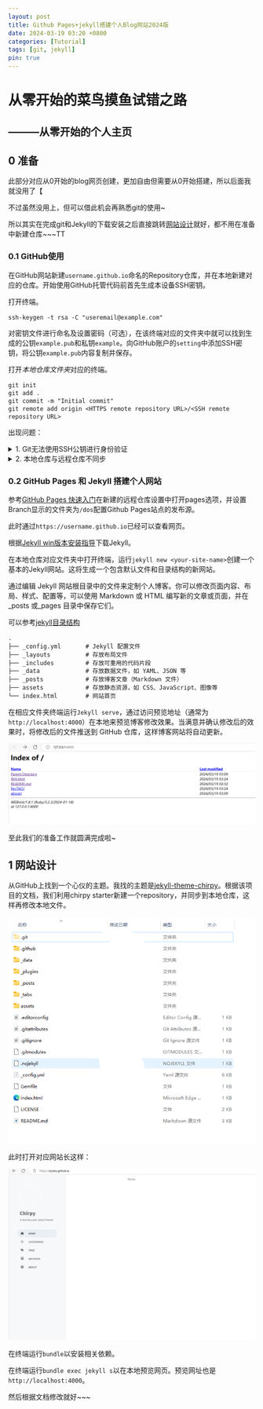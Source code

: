 ```yaml
---
layout: post
title: Github Pages+jekyll搭建个人Blog网站2024版
date: 2024-03-19 03:20 +0800
categories: [Tutorial]
tags: [git, jekyll]
pin: true
---
```

# 从零开始的菜鸟摸鱼试错之路

<!-- markdownlint-disable MD033 -->

## ———从零开始的个人主页

## 0 准备

此部分对应从0开始的blog网页创建，更加自由但需要从0开始搭建，所以后面我就没用了【

不过虽然没用上，但可以借此机会再熟悉git的使用~

所以其实在完成git和Jekyll的下载安装之后直接跳转[网站设计](#1-网站设计)就好，都不用在准备中新建仓库~~~TT

### 0.1 GitHub使用

在GitHub网站新建`username.github.io`命名的Repository仓库，并在本地新建对应的仓库。开始使用GitHub托管代码前首先生成本设备SSH密钥。

打开终端。

```Shell
ssh-keygen -t rsa -C "useremail@example.com"
```

对密钥文件进行命名及设置密码（可选），在该终端对应的文件夹中就可以找到生成的公钥`example.pub`和私钥`example`。向GitHub账户的`setting`中添加SSH密钥，将公钥`example.pub`内容复制并保存。

打开*本地仓库文件夹*对应的终端。

```git
git init
git add .
git commit -m "Initial commit"
git remote add origin <HTTPS remote repository URL>/<SSH remote repository URL>
```

出现问题：

<details>
<summary>1. Git无法使用SSH公钥进行身份验证</summary>
<p> 报错内容：</p>
<pre><code class="language-Shell">git@github.com: Permission denied (publickey).
fatal: Could not read from remote repository.

Please make sure you have the correct access rights
and the repository exists.
</code></pre>
<p> 解决方法：</p>
<p> 参考 <a href="https://docs.github.com/zh/authentication/keeping-your-account-and-data-secure/githubs-ssh-key-fingerprints">GitHub 的 SSH 密钥指纹</a>向文件<code>~/.ssh/known_hosts</code>中添加相应内容。
 之后依然报错，在终端查看生成的SSH私钥路径是否正确：</p>
<pre><code class="language-shell">git config --global --get core.sshCommand
</code></pre>
<p> 如果路径不正确则修改为正确路径。</p>
<pre><code class="language-Shell">git config --global core.sshCommand &quot;ssh -i /path/to/private/key&quot;
</code></pre>
<p> 修改为正确的路径，注意<code>/path/to/private/key</code>修改为之前生成的SSH私钥的完整路径，并注意路径分隔符的正斜线和反斜线使用。</p>
<p> 如果路径正确，再查看GitHub账户是否有该仓库的访问权限，以及账户的SSH密钥是否设置正确。</p>
</details>

<details>
<summary>2. 本地仓库与远程仓库不同步</summary>
<p>报错内容：</p>
<pre><code class="language-shell">PS path\path\&gt;git push -u origin main
To github.com:zzzdxs/dxszzz.github.io.git
 ! [rejected]        main -&gt; main (fetch first)
error: failed to push some refs to &#39;github.com:zzzdxs/dxszzz.github.io.git&#39;
hint: Updates were rejected because the remote contains work that you do
hint: not have locally. This is usually caused by another repository pushing
hint: to the same ref. You may want to first integrate the remote changes
hint: (e.g., &#39;git pull ...&#39;) before pushing again.
hint: See the &#39;Note about fast-forwards&#39; in &#39;git push --help&#39; for details.
</code></pre>
<p>解决方法：同步本地仓库与远程仓库内容。</p>
<p>在开始项目之前我添加了一些不需要的文件，之后把它们删除，从头开始设置本地仓库：</p>
<pre><code class="language-git">git init
hint: Using &#39;master&#39; as the name for the initial branch. This default branch name
hint: is subject to change. To configure the initial branch name to use in all
hint: of your new repositories, which will suppress this warning, call:
hint:
hint:   git config --global init.defaultBranch &lt;name&gt;
hint:
hint: Names commonly chosen instead of &#39;master&#39; are &#39;main&#39;, &#39;trunk&#39; and
hint: &#39;development&#39;. The just-created branch can be renamed via this command:
hint:
hint:   git branch -m &lt;name&gt;
Initialized empty Git repository in E:/path/path/.git/
</code></pre>
<p>终端给出提示，从前Git默认主分支名称是<code>master</code>，该名称可以通过<code>git config --global init.defaultBranch &lt;name&gt;</code>修改。为了和远程仓库同步的方便，修改本地主分支的默认名称。</p>
<p>首先了解本地仓库的默认分支名称：</p>
<pre><code class="language-git">git branch --show-current
</code></pre>
<p>可以仅修改此仓库的名称<code>master</code>为<code>main</code>:</p>
<pre><code class="language-git">git branch -m master main
</code></pre>
<p>亦可根据上述提示修改默认分支名称。</p>
<p>修改完完毕后和远程仓库进行同步：</p>
<pre><code class="language-git">git remote add origin &lt;remote_url&gt;
</code></pre>
<p>查看远程分支：</p>
<pre><code class="language-git"> git remote show origin
</code></pre>
<p>显示：</p>
<pre><code class="language-git">* remote origin
  Fetch URL: git@github.com:...
  Push  URL: git@github.com:...
  HEAD branch: main
  Remote branch:
    main new (next fetch will store in remotes/origin)
</code></pre>
<p>说明：本地仓库已经与远程仓库成功关联，并且远程仓库的默认分支是main。</p>
<p>参考教程<a href="https://www.liaoxuefeng.com/wiki/896043488029600/896954848507552">分支管理</a></p>
<p>同步远程仓库的内容到本地仓库：</p>
<pre><code class="language-git"> git pull origin "branch-name" </code></pre>
<p>此时远程仓库和本地仓库实现同步。在此基础上提交本地修改再和远程同步就不会有冲突。</p>
<p>更多有关git的内容可参考分支管理git学习</a></p>
</details>

### 0.2 GitHub Pages 和 Jekyll 搭建个人网站

参考[GitHub Pages 快速入门](https://docs.github.com/zh/pages/quickstart)在新建的远程仓库设置中打开pages选项，并设置Branch显示的文件夹为`/dos`配置Github Pages站点的发布源。

此时通过`https://username.github.io`已经可以查看网页。

根据[Jekyll win版本安装指导](https://jekyllrb.com/docs/installation/windows/)下载Jekyll。

在本地仓库对应文件夹中打开终端，运行`jekyll new <your-site-name>`创建一个基本的Jekyll网站。这将生成一个包含默认文件和目录结构的新网站。

通过编辑 Jekyll 网站根目录中的文件来定制个人博客。你可以修改页面内容、布局、样式、配置等，可以使用 Markdown 或 HTML 编写新的文章或页面，并在 _posts 或_pages 目录中保存它们。

可以参考[jekyll目录结构](https://jekyllrb.com/docs/structure/)

```txt
.
├── _config.yml       # Jekyll 配置文件
├── _layouts          # 存放布局文件
├── _includes         # 存放可重用的代码片段
├── _data             # 存放数据文件，如 YAML、JSON 等
├── _posts            # 存放博客文章（Markdown 文件）
├── assets            # 存放静态资源，如 CSS、JavaScript、图像等
└── index.html        # 网站首页
```

在相应文件夹终端运行`Jekyll serve`，通过访问预览地址（通常为 `http://localhost:4000`）在本地来预览博客修改效果。当满意并确认修改后的效果时，将修改后的文件推送到 GitHub 仓库，这样博客网站将自动更新。

![本地预览网站内容](../assets/image-2.png)

至此我们的准备工作就圆满完成啦~

## 1 网站设计

从GitHub上找到一个心仪的主题。我找的主题是[jekyll-theme-chirpy](https://github.com/cotes2020/jekyll-theme-chirpy)。根据该项目的文档，我们利用chirpy starter新建一个repository，并同步到本地仓库，这样再修改本地文件。

![chirpy对应本地仓库](../assets/image-3.png)

此时打开对应网站长这样：

![初预览](../assets/image-4.png)

在终端运行`bundle`以安装相关依赖。

在终端运行`bundle exec jekyll s`以在本地预览网页。预览网址也是`http://localhost:4000`。

然后根据文档修改就好~~~ 
